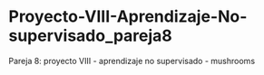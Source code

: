 # Proyecto-VIII-Aprendizaje-No-supervisado_pareja8
Pareja 8: proyecto VIII - aprendizaje no supervisado - mushrooms
